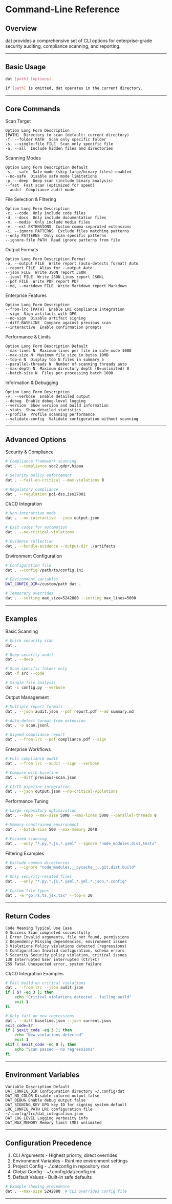 # Command-Line Reference

## Overview

dat provides a comprehensive set of CLI options for enterprise-grade security auditing, compliance scanning, and reporting.

---

## Basic Usage

```bash
dat [path] [options]

If [path] is omitted, dat operates in the current directory.
```

---

## Core Commands

Scan Target
```
Option Long Form Description
[PATH]  Directory to scan (default: current directory)
-f, --folder PATH  Scan only specific folder
-s, --single-file FILE  Scan only specific file
-a, --all  Include hidden files and directories
```
Scanning Modes
```
Option Long Form Description Default
-s, --safe  Safe mode (skip large/binary files) enabled
--no-safe  Disable safe mode limitations 
-p, --deep  Deep scan (include binary analysis) 
--fast  Fast scan (optimized for speed) 
--audit  Compliance audit mode 
```
File Selection & Filtering
```
Option Long Form Description
-c, --code  Only include code files
-d, --docs  Only include documentation files
-m, --media  Only include media files
-e, --ext EXTENSIONS  Custom comma-separated extensions
-i, --ignore PATTERNS  Exclude files matching patterns
--only PATTERNS  Only scan specific patterns
--ignore-file PATH  Read ignore patterns from file
```
Output Formats
```
Option Long Form Description Format
-o, --output FILE  Write report (auto-detects format) Auto
--report FILE  Alias for --output Auto
--json FILE  Write JSON report JSON
--jsonl FILE  Write JSON Lines report JSONL
--pdf FILE  Write PDF report PDF
--md, --markdown FILE  Write Markdown report Markdown
```
Enterprise Features
```
Option Long Form Description
--from-lrc [PATH]  Enable LRC compliance integration
--sign  Sign artifacts with GPG
--no-sign  Disable artifact signing
--diff BASELINE  Compare against previous scan
--interactive  Enable confirmation prompts
```
Performance & Limits
```
Option Long Form Description Default
--max-lines N  Maximum lines per file in safe mode 1000
--max-size N  Maximum file size in bytes 10MB
--top-n N  Display top N files in summary 5
--parallel-threads N  Number of scanning threads auto
--max-depth N  Maximum directory depth (0=unlimited) 0
--batch-size N  Files per processing batch 1000
```
Information & Debugging
```
Option Long Form Description
-v, --verbose  Enable detailed output
--debug  Enable debug-level logging
--version  Show version and build information
--stats  Show detailed statistics
--profile  Profile scanning performance
--validate-config  Validate configuration without scanning
```
---

## Advanced Options

Security & Compliance

```bash
# Compliance framework scanning
dat . --compliance soc2,gdpr,hipaa

# Security policy enforcement
dat . --fail-on-critical --max-violations 0

# Regulatory compliance
dat . --regulation pci-dss,iso27001
```

CI/CD Integration

```bash
# Non-interactive mode
dat . --no-interactive --json output.json

# Exit codes for automation
dat . --no-critical-violations

# Evidence collection
dat . --bundle-evidence --output-dir ./artifacts
```

Environment Configuration

```bash
# Configuration file
dat . --config /path/to/config.ini

# Environment variables
DAT_CONFIG_DIR=/custom/path dat .

# Temporary overrides
dat . --setting max_size=5242880 --setting max_lines=5000
```

---

## Examples

Basic Scanning

```bash
# Quick security scan
dat .

# Deep security audit  
dat . --deep

# Scan specific folder only
dat -f src --code

# Single file analysis
dat -s config.py --verbose
```

Output Management

```bash
# Multiple report formats
dat . --json audit.json --pdf report.pdf --md summary.md

# Auto-detect format from extension
dat . -o scan.jsonl

# Signed compliance report
dat . --from-lrc --pdf compliance.pdf --sign
```

Enterprise Workflows

```bash
# Full compliance audit
dat . --from-lrc --audit --sign --verbose

# Compare with baseline
dat . --diff previous-scan.json

# CI/CD pipeline integration
dat . --json output.json --no-critical-violations
```

Performance Tuning

```bash
# Large repository optimization
dat . --deep --max-size 50MB --max-lines 5000 --parallel-threads 8

# Memory-constrained environment
dat . --batch-size 500 --max-memory 2048

# Focused scanning
dat . --only "*.py,*.js,*.yaml" --ignore "node_modules,dist,tests"
```

Filtering Examples

```bash
# Exclude common directories
dat . --ignore "node_modules,__pycache__,.git,dist,build"

# Only security-related files
dat . --only "*.py,*.js,*.yaml,*.yml,*.json,*.config"

# Custom file types
dat . -e "go,rs,ts,jsx,tsx" --top-n 20
```

---

## Return Codes
```
Code Meaning Typical Use Case
0 Success Scan completed successfully
1 Error Invalid arguments, file not found, permissions
2 Dependency Missing dependencies, environment issues
3 Violations Policy violations detected (regressions)
4 Configuration Invalid configuration, schema errors
5 Security Security policy violation, critical issues
130 Interrupted User interrupted (Ctrl+C)
255 Fatal Unexpected error, system failure
```
CI/CD Integration Examples

```bash
# Fail build on critical violations
dat . --from-lrc --json audit.json
if [ $? -eq 3 ]; then
    echo "Critical violations detected - failing build"
    exit 1
fi

# Only fail on new regressions
dat . --diff baseline.json --json current.json
exit_code=$?
if [ $exit_code -eq 3 ]; then
    echo "New violations detected"
    exit 1
elif [ $exit_code -eq 0 ]; then
    echo "Scan passed - no regressions"
fi
```

---

## Environment Variables
```
Variable Description Default
DAT_CONFIG_DIR Configuration directory ~/.config/dat
DAT_NO_COLOR Disable colored output false
DAT_DEBUG Enable debug output false
DAT_SIGNING_KEY GPG key ID for signing system default
LRC_CONFIG_PATH LRC configuration file ~/.config/lrc/dat_integration.json
DAT_LOG_LEVEL Logging verbosity info
DAT_MAX_MEMORY Memory limit (MB) unlimited
```
---

## Configuration Precedence

1. CLI Arguments - Highest priority, direct overrides
2. Environment Variables - Runtime environment settings
3. Project Config - ./.datconfig in repository root
4. Global Config - ~/.config/dat/config.ini
5. Default Values - Built-in safe defaults

```bash
# Example showing precedence
dat . --max-size 5242880  # CLI overrides config file
```

---
